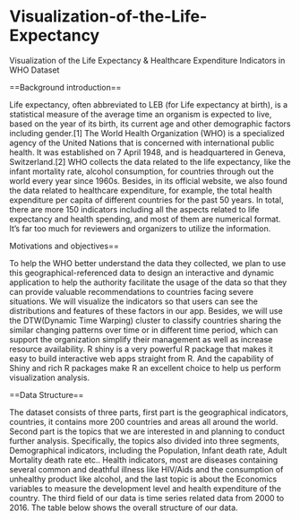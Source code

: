 # Visualization-of-the-Life-Expectancy
Visualization of the Life Expectancy &amp; Healthcare Expenditure Indicators in WHO Dataset

==Background introduction==

Life expectancy, often abbreviated to LEB (for Life expectancy at birth), is a statistical measure of the average time an organism is expected to live, based on the year of its birth, its current age and other demographic factors including gender.[1] The World Health Organization (WHO) is a specialized agency of the United Nations that is concerned with international public health. It was established on 7 April 1948, and is headquartered in Geneva, Switzerland.[2] WHO collects the data related to the life expectancy, like the infant mortality rate, alcohol consumption, for countries through out the world every year since 1960s. Besides, in its official website, we also found the data related to healthcare expenditure, for example, the total health expenditure per capita of different countries for the past 50 years. In total, there are more 150 indicators including all the aspects related to life expectancy and health spending, and most of them are numerical format. It’s far too much for reviewers and organizers to utilize the information.

Motivations and objectives==

To help the WHO better understand the data they collected, we plan to use this geographical-referenced data to design an interactive and dynamic application to help the authority facilitate the usage of the data so that they can provide valuable recommendations to countries facing severe situations. We will visualize the indicators so that users can see the distributions and features of these factors in our app. Besides, we will use the DTW(Dynamic Time Warping) cluster to classify countries sharing the similar changing patterns over time or in different time period, which can support the organization simplify their management as well as increase resource availability.
R shiny is a very powerful R package that makes it easy to build interactive web apps straight from R. And the capability of Shiny and rich R packages make R an excellent choice to help us perform visualization analysis.

==Data Structure==

The dataset consists of three parts, first part is the geographical indicators, countries, it contains more 200 countries and areas all around the world. Second part is the topics that we are interested in and planning to conduct further analysis. Specifically, the topics also divided into three segments, Demographical indicators, including the Population, Infant death rate, Adult Mortality death rate etc.. Health indicators, most are diseases containing several common and deathful illness like HIV/Aids and the consumption of unhealthy product like alcohol, and the last topic is about the Economics variables to measure the development level and health expenditure of the country. The third field of our data is time series related data from 2000 to 2016. The table below shows the overall structure of our data.
